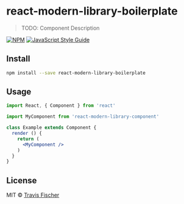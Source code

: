 # react-modern-library-boilerplate

> TODO: Component Description

[![NPM](https://img.shields.io/npm/v/react-modern-library-boilerplate.svg)](https://www.npmjs.com/package/react-modern-library-boilerplate) [![JavaScript Style Guide](https://img.shields.io/badge/code_style-standard-brightgreen.svg)](https://standardjs.com)

## Install

```bash
npm install --save react-modern-library-boilerplate
```

## Usage

```jsx
import React, { Component } from 'react'

import MyComponent from 'react-modern-library-component'

class Example extends Component {
  render () {
    return (
      <MyComponent />
    )
  }
}
```

## License

MIT © [Travis Fischer](https://github.com/transitive-bullshit)

